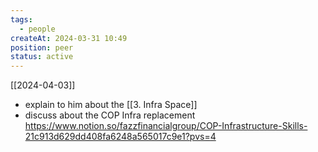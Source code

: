 ```yaml
---
tags:
  - people
createAt: 2024-03-31 10:49
position: peer
status: active
---
```

[[2024-04-03]]
- explain to him about the [[3. Infra Space]]
- discuss about the COP Infra replacement https://www.notion.so/fazzfinancialgroup/COP-Infrastructure-Skills-21c913d629dd408fa6248a565017c9e1?pvs=4